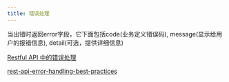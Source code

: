 ```yaml
---
title: 错误处理
---
```


当出错时返回error字段，它下面包括code(业务定义错误码), 
message(显示给用户的报错信息), detail(可选，提供详细信息)

[Restful API 中的错误处理](https://zhuanlan.zhihu.com/p/76133081)

[rest-api-error-handling-best-practices](https://www.baeldung.com/rest-api-error-handling-best-practices)
